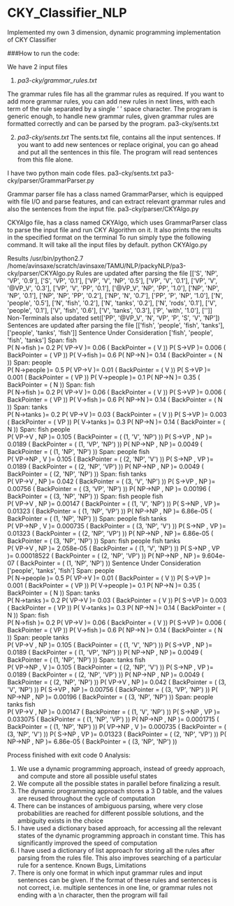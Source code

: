 # CKY_Classifier_NLP
Implemented my own 3 dimension, dynamic programming implementation of CKY Classifier

###How to run the code:

We have 2 input files

1. *pa3-cky/grammar_rules.txt* 

The grammar rules file has all the grammar rules as required. If you want to add more grammar rules, you can add new rules in next lines, with each term of the rule separated by a single ‘ ’ space character.
The program is generic enough, to handle new grammar rules, given grammar rules are formatted correctly and can be parsed by the program.
pa3-cky/sents.txt

2. *pa3-cky/sents.txt*
The sents.txt file, contains all the input sentences. If you want to add new sentences or replace original, you can go ahead and put all the sentences in this file.
The program will read sentences from this file alone.

I have two python main code files.
pa3-cky/sents.txt pa3-cky/parser/GrammarParser.py

Grammar parser file has a class named GrammarParser, which is equipped with file I/O and parse features, and can extract relevant grammar rules and also the sentences from the input file.
pa3-cky/parser/CKYAlgo.py

CKYAlgo file, has a class named CKYAlgo, which uses GrammarParser class to parse the input file and run CKY Algorithm on it.
It also prints the results in the specified format on the terminal
To run simply type the following command. It will take all the input files by default. 
python CKYAlgo.py

Results
/usr/bin/python2.7 /home/avinsaxe/scratch/avinsaxe/TAMU/NLP/packyNLP/pa3-cky/parser/CKYAlgo.py
Rules are updated after parsing the file 
[['S', 'NP', 'VP', '0.9'], ['S', 'VP', '0.1'], ['VP', 'V', 'NP', '0.5'], ['VP', 'V', '0.1'], ['VP', 'V', '@VP_V', '0.3'], ['VP', 'V', 'PP', '0.1'], ['@VP_V', 'NP', 'PP', '1.0'], ['NP', 'NP', 'NP', '0.1'], ['NP', 'NP', 'PP', '0.2'], ['NP', 'N', '0.7'], ['PP', 'P', 'NP', '1.0'], ['N', 'people', '0.5'], ['N', 'fish', '0.2'], ['N', 'tanks', '0.2'], ['N', 'rods', '0.1'], ['V', 'people', '0.1'], ['V', 'fish', '0.6'], ['V', 'tanks', '0.3'], ['P', 'with', '1.0'], ['']]
Non-Terminals also updated
set(['PP', '@VP_V', 'N', 'VP', 'P', 'S', 'V', 'NP'])
Sentences are updated after parsing the file 
[['fish', 'people', 'fish', 'tanks'], ['people', 'tanks', 'fish']]
Sentence Under Consideration
['fish', 'people', 'fish', 'tanks']
Span: fish   
P( N->fish )= 0.2 P( VP->V )= 0.06 ( BackPointer = ( V ))
P( S->VP )= 0.006 ( BackPointer = ( VP ))
P( V->fish )= 0.6 P( NP->N )= 0.14 ( BackPointer = ( N ))
Span: people   
P( N->people )= 0.5 P( VP->V )= 0.01 ( BackPointer = ( V ))
P( S->VP )= 0.001 ( BackPointer = ( VP ))
P( V->people )= 0.1 P( NP->N )= 0.35 ( BackPointer = ( N ))
Span: fish   
P( N->fish )= 0.2 P( VP->V )= 0.06 ( BackPointer = ( V ))
P( S->VP )= 0.006 ( BackPointer = ( VP ))
P( V->fish )= 0.6 P( NP->N )= 0.14 ( BackPointer = ( N ))
Span: tanks   
P( N->tanks )= 0.2 P( VP->V )= 0.03 ( BackPointer = ( V ))
P( S->VP )= 0.003 ( BackPointer = ( VP ))
P( V->tanks )= 0.3 P( NP->N )= 0.14 ( BackPointer = ( N ))
Span: fish   people   
P( VP->V , NP )= 0.105 ( BackPointer = ( (1, 'V', 'NP') ))
P( S->VP , NP )= 0.0189 ( BackPointer = ( (1, 'VP', 'NP') ))
P( NP->NP , NP )= 0.0049 ( BackPointer = ( (1, 'NP', 'NP') ))
Span: people   fish   
P( VP->NP , V )= 0.105 ( BackPointer = ( (2, 'NP', 'V') ))
P( S->NP , VP )= 0.0189 ( BackPointer = ( (2, 'NP', 'VP') ))
P( NP->NP , NP )= 0.0049 ( BackPointer = ( (2, 'NP', 'NP') ))
Span: fish   tanks   
P( VP->V , NP )= 0.042 ( BackPointer = ( (3, 'V', 'NP') ))
P( S->VP , NP )= 0.00756 ( BackPointer = ( (3, 'VP', 'NP') ))
P( NP->NP , NP )= 0.00196 ( BackPointer = ( (3, 'NP', 'NP') ))
Span: fish   people   fish   
P( VP->V , NP )= 0.00147 ( BackPointer = ( (1, 'V', 'NP') ))
P( S->NP , VP )= 0.01323 ( BackPointer = ( (1, 'NP', 'VP') ))
P( NP->NP , NP )= 6.86e-05 ( BackPointer = ( (1, 'NP', 'NP') ))
Span: people   fish   tanks   
P( VP->NP , V )= 0.000735 ( BackPointer = ( (3, 'NP', 'V') ))
P( S->NP , VP )= 0.01323 ( BackPointer = ( (2, 'NP', 'VP') ))
P( NP->NP , NP )= 6.86e-05 ( BackPointer = ( (3, 'NP', 'NP') ))
Span: fish   people   fish   tanks   
P( VP->V , NP )= 2.058e-05 ( BackPointer = ( (1, 'V', 'NP') ))
P( S->NP , VP )= 0.00018522 ( BackPointer = ( (2, 'NP', 'VP') ))
P( NP->NP , NP )= 9.604e-07 ( BackPointer = ( (1, 'NP', 'NP') ))
Sentence Under Consideration
['people', 'tanks', 'fish']
Span: people   
P( N->people )= 0.5 P( VP->V )= 0.01 ( BackPointer = ( V ))
P( S->VP )= 0.001 ( BackPointer = ( VP ))
P( V->people )= 0.1 P( NP->N )= 0.35 ( BackPointer = ( N ))
Span: tanks   
P( N->tanks )= 0.2 P( VP->V )= 0.03 ( BackPointer = ( V ))
P( S->VP )= 0.003 ( BackPointer = ( VP ))
P( V->tanks )= 0.3 P( NP->N )= 0.14 ( BackPointer = ( N ))
Span: fish   
P( N->fish )= 0.2 P( VP->V )= 0.06 ( BackPointer = ( V ))
P( S->VP )= 0.006 ( BackPointer = ( VP ))
P( V->fish )= 0.6 P( NP->N )= 0.14 ( BackPointer = ( N ))
Span: people   tanks   
P( VP->V , NP )= 0.105 ( BackPointer = ( (1, 'V', 'NP') ))
P( S->VP , NP )= 0.0189 ( BackPointer = ( (1, 'VP', 'NP') ))
P( NP->NP , NP )= 0.0049 ( BackPointer = ( (1, 'NP', 'NP') ))
Span: tanks   fish   
P( VP->NP , V )= 0.105 ( BackPointer = ( (2, 'NP', 'V') ))
P( S->NP , VP )= 0.0189 ( BackPointer = ( (2, 'NP', 'VP') ))
P( NP->NP , NP )= 0.0049 ( BackPointer = ( (2, 'NP', 'NP') ))
P( VP->V , NP )= 0.042 ( BackPointer = ( (3, 'V', 'NP') ))
P( S->VP , NP )= 0.00756 ( BackPointer = ( (3, 'VP', 'NP') ))
P( NP->NP , NP )= 0.00196 ( BackPointer = ( (3, 'NP', 'NP') ))
Span: people   tanks   fish   
P( VP->V , NP )= 0.00147 ( BackPointer = ( (1, 'V', 'NP') ))
P( S->NP , VP )= 0.033075 ( BackPointer = ( (1, 'NP', 'VP') ))
P( NP->NP , NP )= 0.0001715 ( BackPointer = ( (1, 'NP', 'NP') ))
P( VP->NP , V )= 0.000735 ( BackPointer = ( (3, 'NP', 'V') ))
P( S->NP , VP )= 0.01323 ( BackPointer = ( (2, 'NP', 'VP') ))
P( NP->NP , NP )= 6.86e-05 ( BackPointer = ( (3, 'NP', 'NP') ))

Process finished with exit code 0
Analysis:
1. We use a dynamic programming approach, instead of greedy approach, and compute and store all possible useful states
2. We compute all the possible states in parallel before finalizing a result.
3. The dynamic programming approach stores a 3 D table, and the values are reused throughout the cycle of computation
4.  There can be instances of ambiguous parsing, where very close probabilities are reached for different possible solutions, and the ambiguity exists in the choice
5. I have used a dictionary based approach, for accessing all the relevant states of the dynamic programming approach in constant time. This has significantly improved the speed of computation
6. I have used a dictionary of list approach for storing all the rules after parsing from the rules file. This also improves searching of a particular rule for a sentence.
Known Bugs, Limitations
1. There is only one format in which input grammar rules and input sentences can be given. If the format of these rules and sentences is not correct, i.e. multiple sentences in one line, or grammar rules not ending with a \n character, then the program will fail 
